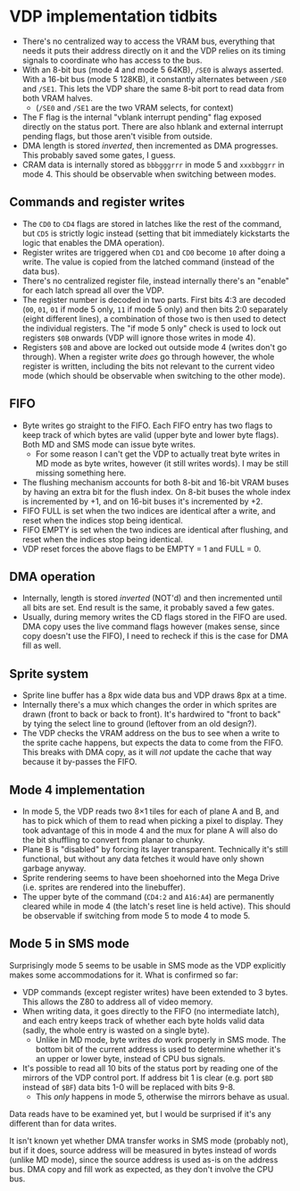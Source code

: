 # VDP implementation tidbits

- There's no centralized way to access the VRAM bus, everything that needs it puts their address directly on it and the VDP relies on its timing signals to coordinate who has access to the bus.
- With an 8-bit bus (mode 4 and mode 5 64KB), `/SE0` is always asserted. With a 16-bit bus (mode 5 128KB), it constantly alternates between `/SE0` and `/SE1`. This lets the VDP share the same 8-bit port to read data from both VRAM halves.
    + (`/SE0` and `/SE1` are the two VRAM selects, for context)
- The F flag is the internal "vblank interrupt pending" flag exposed directly on the status port. There are also hblank and external interrupt pending flags, but those aren't visible from outside.
- DMA length is stored _inverted_, then incremented as DMA progresses. This probably saved some gates, I guess.
- CRAM data is internally stored as `bbbgggrrr` in mode 5 and `xxxbbggrr` in mode 4. This should be observable when switching between modes.

## Commands and register writes

- The `CD0` to `CD4` flags are stored in latches like the rest of the command, but `CD5` is strictly logic instead (setting that bit immediately kickstarts the logic that enables the DMA operation).
- Register writes are triggered when `CD1` and `CD0` become `10` after doing a write. The value is copied from the latched command (instead of the data bus).
- There's no centralized register file, instead internally there's an "enable" for each latch spread all over the VDP.
- The register number is decoded in two parts. First bits 4:3 are decoded (`00`, `01`, `01` if mode 5 only, `11` if mode 5 only) and then bits 2:0 separately (eight different lines), a combination of those two is then used to detect the individual registers. The "if mode 5 only" check is used to lock out registers `$0B` onwards (VDP will ignore those writes in mode 4).
- Registers `$0B` and above are locked out outside mode 4 (writes don't go through). When a register write _does_ go through however, the whole register is written, including the bits not relevant to the current video mode (which should be observable when switching to the other mode).

## FIFO

- Byte writes go straight to the FIFO. Each FIFO entry has two flags to keep track of which bytes are valid (upper byte and lower byte flags). Both MD and SMS mode can issue byte writes.
    + For some reason I can't get the VDP to actually treat byte writes in MD mode as byte writes, however (it still writes words). I may be still missing something here.
- The flushing mechanism accounts for both 8-bit and 16-bit VRAM buses by having an extra bit for the flush index. On 8-bit buses the whole index is incremented by +1, and on 16-bit buses it's incremented by +2.
- FIFO FULL is set when the two indices are identical after a write, and reset when the indices stop being identical.
- FIFO EMPTY is set when the two indices are identical after flushing, and reset when the indices stop being identical.
- VDP reset forces the above flags to be EMPTY = 1 and FULL = 0.

## DMA operation

- Internally, length is stored _inverted_ (NOT'd) and then incremented until all bits are set. End result is the same, it probably saved a few gates.
- Usually, during memory writes the CD flags stored in the FIFO are used. DMA copy uses the live command flags however (makes sense, since copy doesn't use the FIFO), I need to recheck if this is the case for DMA fill as well.

## Sprite system

- Sprite line buffer has a 8px wide data bus and VDP draws 8px at a time.
- Internally there's a mux which changes the order in which sprites are drawn (front to back or back to front). It's hardwired to "front to back" by tying the select line to ground (leftover from an old design?).
- The VDP checks the VRAM address on the bus to see when a write to the sprite cache happens, but expects the data to come from the FIFO. This breaks with DMA copy, as it will *not* update the cache that way because it by-passes the FIFO.

## Mode 4 implementation

- In mode 5, the VDP reads two 8×1 tiles for each of plane A and B, and has to pick which of them to read when picking a pixel to display. They took advantage of this in mode 4 and the mux for plane A will also do the bit shuffling to convert from planar to chunky.
- Plane B is "disabled" by forcing its layer transparent. Technically it's still functional, but without any data fetches it would have only shown garbage anyway.
- Sprite rendering seems to have been shoehorned into the Mega Drive (i.e. sprites are rendered into the linebuffer).
- The upper byte of the command (`CD4:2` and `A16:A4`) are permanently cleared while in mode 4 (the latch's reset line is held active). This should be observable if switching from mode 5 to mode 4 to mode 5.

## Mode 5 in SMS mode

Surprisingly mode 5 seems to be usable in SMS mode as the VDP explicitly makes some accommodations for it. What is confirmed so far:

- VDP commands (except register writes) have been extended to 3 bytes. This allows the Z80 to address all of video memory.
- When writing data, it goes directly to the FIFO (no intermediate latch), and each entry keeps track of whether each byte holds valid data (sadly, the whole entry is wasted on a single byte).
    +  Unlike in MD mode, byte writes *do* work properly in SMS mode. The bottom bit of the current address is used to determine whether it's an upper or lower byte, instead of CPU bus signals.
- It's possible to read all 10 bits of the status port by reading one of the mirrors of the VDP control port. If address bit 1 is clear (e.g. port `$BD` instead of `$BF`) data bits 1-0 will be replaced with bits 9-8.
    + This _only_ happens in mode 5, otherwise the mirrors behave as usual.

Data reads have to be examined yet, but I would be surprised if it's any different than for data writes.

It isn't known yet whether DMA transfer works in SMS mode (probably not), but if it does, source address will be measured in bytes instead of words (unlike MD mode), since the source address is used as-is on the address bus. DMA copy and fill work as expected, as they don't involve the CPU bus.
